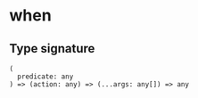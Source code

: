 # when

## Type signature

```
(
  predicate: any
) => (action: any) => (...args: any[]) => any
```
